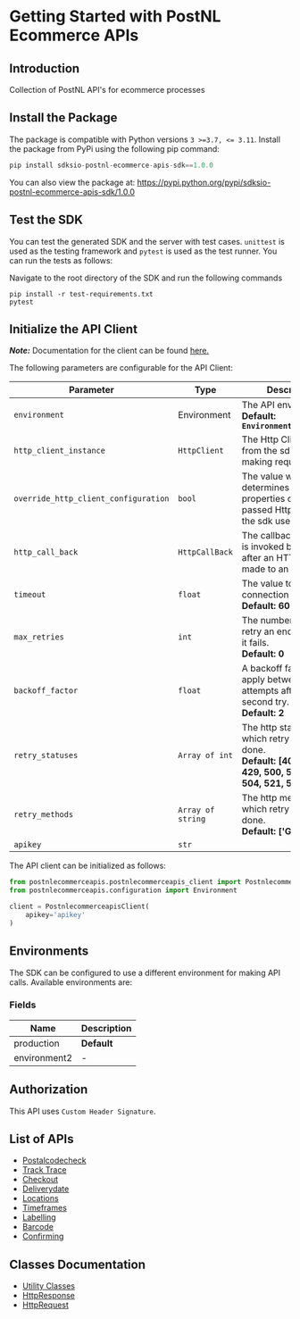 
# Getting Started with PostNL Ecommerce APIs

## Introduction

Collection of PostNL API's for ecommerce processes

## Install the Package

The package is compatible with Python versions `3 >=3.7, <= 3.11`.
Install the package from PyPi using the following pip command:

```python
pip install sdksio-postnl-ecommerce-apis-sdk==1.0.0
```

You can also view the package at:
https://pypi.python.org/pypi/sdksio-postnl-ecommerce-apis-sdk/1.0.0

## Test the SDK

You can test the generated SDK and the server with test cases. `unittest` is used as the testing framework and `pytest` is used as the test runner. You can run the tests as follows:

Navigate to the root directory of the SDK and run the following commands

```
pip install -r test-requirements.txt
pytest
```

## Initialize the API Client

**_Note:_** Documentation for the client can be found [here.](https://www.github.com/sdks-io/postnl-ecommerce-apis-python-sdk/tree/1.0.0/doc/client.md)

The following parameters are configurable for the API Client:

| Parameter | Type | Description |
|  --- | --- | --- |
| `environment` | Environment | The API environment. <br> **Default: `Environment.PRODUCTION`** |
| `http_client_instance` | `HttpClient` | The Http Client passed from the sdk user for making requests |
| `override_http_client_configuration` | `bool` | The value which determines to override properties of the passed Http Client from the sdk user |
| `http_call_back` | `HttpCallBack` | The callback value that is invoked before and after an HTTP call is made to an endpoint |
| `timeout` | `float` | The value to use for connection timeout. <br> **Default: 60** |
| `max_retries` | `int` | The number of times to retry an endpoint call if it fails. <br> **Default: 0** |
| `backoff_factor` | `float` | A backoff factor to apply between attempts after the second try. <br> **Default: 2** |
| `retry_statuses` | `Array of int` | The http statuses on which retry is to be done. <br> **Default: [408, 413, 429, 500, 502, 503, 504, 521, 522, 524]** |
| `retry_methods` | `Array of string` | The http methods on which retry is to be done. <br> **Default: ['GET', 'PUT']** |
| `apikey` | `str` |  |

The API client can be initialized as follows:

```python
from postnlecommerceapis.postnlecommerceapis_client import PostnlecommerceapisClient
from postnlecommerceapis.configuration import Environment

client = PostnlecommerceapisClient(
    apikey='apikey'
)
```

## Environments

The SDK can be configured to use a different environment for making API calls. Available environments are:

### Fields

| Name | Description |
|  --- | --- |
| production | **Default** |
| environment2 | - |

## Authorization

This API uses `Custom Header Signature`.

## List of APIs

* [Postalcodecheck](https://www.github.com/sdks-io/postnl-ecommerce-apis-python-sdk/tree/1.0.0/doc/controllers/postalcodecheck.md)
* [Track Trace](https://www.github.com/sdks-io/postnl-ecommerce-apis-python-sdk/tree/1.0.0/doc/controllers/track-trace.md)
* [Checkout](https://www.github.com/sdks-io/postnl-ecommerce-apis-python-sdk/tree/1.0.0/doc/controllers/checkout.md)
* [Deliverydate](https://www.github.com/sdks-io/postnl-ecommerce-apis-python-sdk/tree/1.0.0/doc/controllers/deliverydate.md)
* [Locations](https://www.github.com/sdks-io/postnl-ecommerce-apis-python-sdk/tree/1.0.0/doc/controllers/locations.md)
* [Timeframes](https://www.github.com/sdks-io/postnl-ecommerce-apis-python-sdk/tree/1.0.0/doc/controllers/timeframes.md)
* [Labelling](https://www.github.com/sdks-io/postnl-ecommerce-apis-python-sdk/tree/1.0.0/doc/controllers/labelling.md)
* [Barcode](https://www.github.com/sdks-io/postnl-ecommerce-apis-python-sdk/tree/1.0.0/doc/controllers/barcode.md)
* [Confirming](https://www.github.com/sdks-io/postnl-ecommerce-apis-python-sdk/tree/1.0.0/doc/controllers/confirming.md)

## Classes Documentation

* [Utility Classes](https://www.github.com/sdks-io/postnl-ecommerce-apis-python-sdk/tree/1.0.0/doc/utility-classes.md)
* [HttpResponse](https://www.github.com/sdks-io/postnl-ecommerce-apis-python-sdk/tree/1.0.0/doc/http-response.md)
* [HttpRequest](https://www.github.com/sdks-io/postnl-ecommerce-apis-python-sdk/tree/1.0.0/doc/http-request.md)

